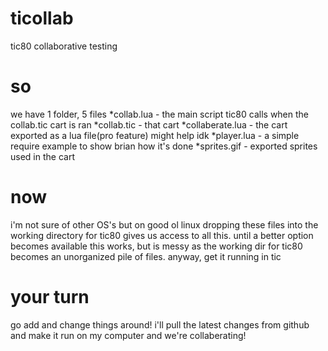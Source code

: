 # ticollab
tic80 collaborative testing
# so
we have 1 folder, 5 files
*collab.lua - the main script tic80 calls when the collab.tic cart is ran
*collab.tic - that cart
*collaberate.lua - the cart exported as a lua file(pro feature) might help idk
*player.lua - a simple require example to show brian how it's done
*sprites.gif - exported sprites used in the cart

# now
i'm not sure of other OS's but on good ol linux dropping these files into the working directory for tic80 gives us access to 
all this. until a better option becomes available this works, but is messy as the working dir for tic80 becomes an unorganized pile of files.
anyway, get it running in tic
# your turn
go add and change things around! i'll pull the latest changes from github and make it run on my computer and we're collaberating!  
